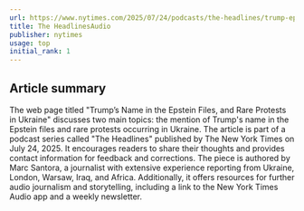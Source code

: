```yaml
---
url: https://www.nytimes.com/2025/07/24/podcasts/the-headlines/trump-epstein-files-ukraine-protests.html
title: The HeadlinesAudio
publisher: nytimes
usage: top
initial_rank: 1
---
```

## Article summary
The web page titled "Trump’s Name in the Epstein Files, and Rare Protests in Ukraine" discusses two main topics: the mention of Trump's name in the Epstein files and rare protests occurring in Ukraine. The article is part of a podcast series called "The Headlines" published by The New York Times on July 24, 2025. It encourages readers to share their thoughts and provides contact information for feedback and corrections. The piece is authored by Marc Santora, a journalist with extensive experience reporting from Ukraine, London, Warsaw, Iraq, and Africa. Additionally, it offers resources for further audio journalism and storytelling, including a link to the New York Times Audio app and a weekly newsletter.
